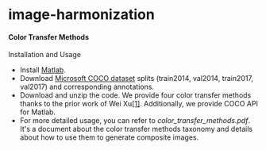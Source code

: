 # image-harmonization

#### Color Transfer Methods

Installation and Usage
- Install [Matlab](http://lic.si.sjtu.edu.cn/).
- Download [Microsoft COCO dataset](http://cocodataset.org/#download) splits (train2014, val2014, train2017, val2017) and corresponding annotations.
- Download and unzip the code. We provide four color transfer methods thanks to the prior work of Wei Xu[[1]](http://citeseerx.ist.psu.edu/viewdoc/download?doi=10.1.1.205.199&rep=rep1&type=pdf). Additionally, we provide COCO API for Matlab.
- For more detailed usage, you can refer to *color_transfer_methods.pdf*. It's a document about the color transfer methods taxonomy and details about how to use them to generate composite images.

